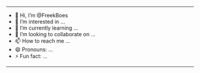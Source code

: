 -------------------------------------------------------------
- 👋 Hi, I’m @FreekBoes
- 👀 I’m interested in ...
- 🌱 I’m currently learning ...
- 💞️ I’m looking to collaborate on ...
- 📫 How to reach me ...
- 😄 Pronouns: ...
- ⚡ Fun fact: ...

-------------------------------------------------------------
<!---
FreekBoes/FreekBoes is a ✨ special ✨ repository because its `README.md` (this file) appears on your GitHub profile.
You can click the Preview link to take a look at your changes.
--->
